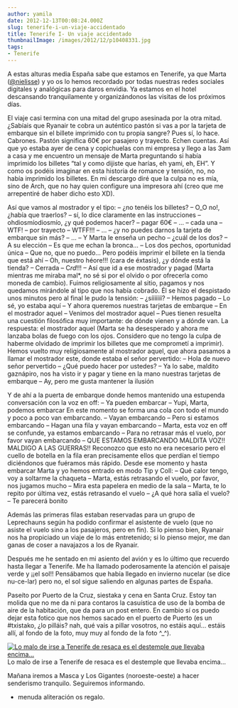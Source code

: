 ```yaml
---
author: yamila
date: 2012-12-13T00:08:24.000Z
slug: tenerife-i-un-viaje-accidentado
title: Tenerife I- Un viaje accidentado
thumbnailImage: /images/2012/12/p10408331.jpg
tags:
- Tenerife
---
```



A estas alturas media España sabe que estamos en Tenerife, ya que Marta ([@nielisse](http:/twitter.com/nielisse)) y yo os lo hemos recordado por todas nuestras redes sociales digitales y analógicas para daros envidia. Ya estamos en el hotel descansando tranquilamente y organizándonos las visitas de los próximos días.

El viaje casi termina con una mitad del grupo asesinada por la otra mitad. ¿Sabíais que Ryanair te cobra un auténtico pastón si vas a por la tarjeta de embarque sin el billete imprimido con tu propia sangre? Pues sí, lo hace. Cabrones. Pastón significa 60€ por pasajero y trayecto. Echen cuentas. Así que yo estaba ayer de cena y copichuelas con mi empresa y llego a las 3am a casa y me encuentro un mensaje de Marta preguntando si había imprimido los billetes “tal y como dijiste que harías, eh yami, eh, EH”. Y como os podéis imaginar en esta historia de romance y tensión, no, no había imprimido los billetes. En mi descargo diré que la culpa no es mía, sino de Arch, que no hay quien configure una impresora ahí (creo que me arrepentiré de haber dicho esto XD).

Así que vamos al mostrador y el tipo:
 – ¿no tenéis los billetes?
 – O_O no!, ¿había que traerlos?
 – sí, lo dice claramente en las instrucciones
 – ohdiosmíodiosmío, ¿y qué podemos hacer?
 – pagar 60€
 – …
 – cada una
 – WTF!
 – por trayecto
 – WTFF!!!
 – …
 – ¿y no puedes darnos la tarjeta de embarque sin más?
 – …
 – Y Marta le enseña un pecho
 – ¿cuál de los dos?
 – A su elección
 – Es que me echan la bronca…
 – Los dos pechos, oportunidad única
 – Que no, que no puedo… Pero podéis imprimir el billete en la tienda que está ahí
 – Oh, nuestro héore!!! (cara de éxtasis), ¿y dónde está la tienda?
 – Cerrada
 – C*rd*!!!
 – Así que id a ese mostrador y pagad
 (Marta mientras me miraba mal*, no sé si por el olvido o por ofrecerla como moneda de cambio). Fuimos religiosamente al sitio, pagamos y nos quedamos mirándole al tipo que nos había cobrado. Él se hizo el despistado unos minutos pero al final le pudo la tensión:
 – ¿sííííííí?
 – Hemos pagado
 – Lo sé, yo estaba aquí
 – Y ahora queremos nuestras tarjetas de embarque
 – En el mostrador aquel
 – Venimos del mostrador aquel
 – Pues tienen resuelta una cuestión filosófica muy importante: de dónde vienen y a dónde van. La respuesta: el mostrador aquel
 (Marta se ha desesperado y ahora me lanzaba bolas de fuego con los ojos. Considero que no tengo la culpa de haberme olvidado de imprimir los billetes que me comprometí a imprimir). Hemos vuelto muy religiosamente al mostrador aquel, que ahora pasamos a llamar el mostrador este, donde estaba el señor pervertido:
 – Hola de nuevo señor pervertido
 – ¿Qué puedo hacer por ustedes?
 – Ya lo sabe, maldito gaznápiro, nos ha visto ir y pagar y tiene en la mano nuestras tarjetas de embarque
 – Ay, pero me gusta mantener la ilusión

Y de ahí a la puerta de embarque donde hemos mantenido una estupenda conversación con la voz en off:
 – Ya pueden embarcar
 – Yupi, Marta, podemos embarcar
 En este momento se forma una cola con todo el mundo y poco a poco van embarcando.
 – Vayan embarcando
 – Pero si estamos embarcando
 – Hagan una fila y vayan embarcando
 – Marta, esta voz en off se confunde, ya estamos embarcando
 – Para no retrasar más el vuelo, por favor vayan embarcando
 – QUE ESTAMOS EMBARCANDO MALDITA VOZ!! MALDIGO A LAS GUERRAS!!
 Reconozco que esto no era necesario pero el cuello de botella en la fila eran precisamente ellos que perdían el tiempo diciéndonos que fuéramos más rápido. Desde ese momento y hasta embarcar Marta y yo hemos entrado en modo Tip y Coll:
 – Qué calor tengo, voy a soltarme la chaqueta
 – Marta, estás retrasando el vuelo, por favor, nos jugamos mucho
 – Mira esta papelera en medio de la sala
 – Marta, te lo repito por última vez, estás retrasando el vuelo
 – ¿A qué hora salía el vuelo?
 – Te parecerá bonito

Además las primeras filas estaban reservadas para un grupo de Leprechauns según ha podido confirmar el asistente de vuelo (que no asiste el vuelo sino a los pasajeros, pero en fin). Si lo pienso bien, Ryanair nos ha propiciado un viaje de lo más entretenido; si lo pienso mejor, me dan ganas de coser a navajazos a los de Ryanair.

Después me he sentado en mi asiento del avión y es lo último que recuerdo hasta llegar a Tenerife. Me ha llamado poderosamente la atención el paisaje verde y ¡¡el sol!! Pensábamos que había llegado en invierno nucelar (se dice nu-ce-lar) pero no, el sol sigue saliendo en algunas partes de España.

Paseíto por Puerto de la Cruz, siestaka y cena en Santa Cruz. Estoy tan molida que no me da ni para contaros la casuística de uso de la bomba de aire de la habitación, que da para un post entero. En cambio sí os puedo dejar esta fotico que nos hemos sacado en el puerto de Puerto (es un #txistako, ¿lo pilláis? nah, qué vais a pillar vosotros, no estáis aquí… estáis allí, al fondo de la foto, muy muy al fondo de la foto ^_^).

[![Lo malo de irse a Tenerife de resaca es el destemple que llevaba encima...](/images/2012/12/p10408331.jpg#small)](/images/2012/12/p10408331.jpg#full)
Lo malo de irse a Tenerife de resaca es el destemple que llevaba encima…

Mañana iremos a Masca y Los Gigantes (noroeste-oeste) a hacer senderismo tranquilo. Seguiremos informando.

* menuda aliteración os regalo.


